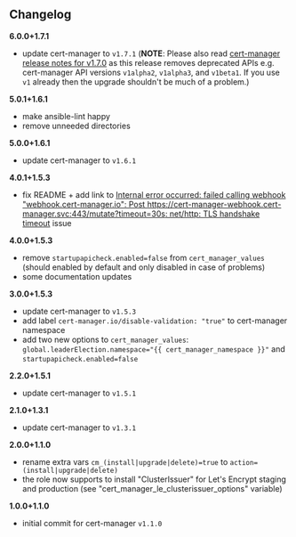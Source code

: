 Changelog
---------

**6.0.0+1.7.1**

- update cert-manager to `v1.7.1` (**NOTE**: Please also read [cert-manager release notes for v1.7.0](https://github.com/cert-manager/cert-manager/releases/tag/v1.7.0) as this release removes deprecated APIs e.g. cert-manager API versions `v1alpha2`, `v1alpha3`, and `v1beta1`. If you use `v1` already then the upgrade shouldn't be much of a problem.)

**5.0.1+1.6.1**

- make ansible-lint happy
- remove unneeded directories

**5.0.0+1.6.1**

- update cert-manager to `v1.6.1`

**4.0.1+1.5.3**

- fix README + add link to [Internal error occurred: failed calling webhook "webhook.cert-manager.io": Post https://cert-manager-webhook.cert-manager.svc:443/mutate?timeout=30s: net/http: TLS handshake timeout](https://github.com/jetstack/cert-manager/issues/2602) issue

**4.0.0+1.5.3**

- remove `startupapicheck.enabled=false` from `cert_manager_values` (should enabled by default and only disabled in case of problems)
- some documentation updates

**3.0.0+1.5.3**

- update cert-manager to `v1.5.3`
- add label `cert-manager.io/disable-validation: "true"` to cert-manager namespace
- add two new options to `cert_manager_values`: `global.leaderElection.namespace="{{ cert_manager_namespace }}"` and `startupapicheck.enabled=false`

**2.2.0+1.5.1**

- update cert-manager to `v1.5.1`

**2.1.0+1.3.1**

- update cert-manager to `v1.3.1`

**2.0.0+1.1.0**

- rename extra vars `cm_(install|upgrade|delete)=true` to `action=(install|upgrade|delete)`
- the role now supports to install "ClusterIssuer" for Let's Encrypt staging and production (see "cert_manager_le_clusterissuer_options" variable)

**1.0.0+1.1.0**

- initial commit for cert-manager `v1.1.0`
